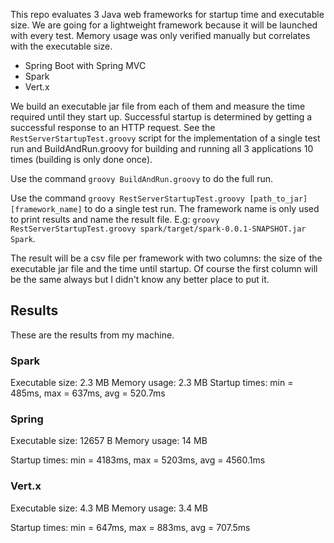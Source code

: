 This repo evaluates 3 Java web frameworks for startup time and executable size. We are going for a lightweight framework because it will be launched with every test. Memory usage was only verified manually but correlates with the executable size.

* Spring Boot with Spring MVC
* Spark
* Vert.x

We build an executable jar file from each of them and measure the time required until they start up. Successful startup is determined by getting a successful response to an HTTP request. See the `RestServerStartupTest.groovy` script for the implementation of a single test run and BuildAndRun.groovy for building and running all 3 applications 10 times (building is only done once).

Use the command `groovy BuildAndRun.groovy` to do the full run.

Use the command `groovy RestServerStartupTest.groovy [path_to_jar] [framework_name]` to do a single test run. The framework name is only used to print results and name the result file. E.g: `groovy RestServerStartupTest.groovy spark/target/spark-0.0.1-SNAPSHOT.jar Spark`.

The result will be a csv file per framework with two columns: the size of the executable jar file and the time until startup. Of course the first column will be the same always but I didn't know any better place to put it.

## Results
These are the results from my machine.

### Spark
Executable size: 2.3 MB
Memory usage: 2.3 MB
Startup times: min = 485ms, max = 637ms, avg = 520.7ms

### Spring
Executable size: 12657 B
Memory usage: 14 MB

Startup times: min = 4183ms, max = 5203ms, avg = 4560.1ms

### Vert.x
Executable size: 4.3 MB
Memory usage: 3.4 MB

Startup times: min = 647ms, max = 883ms, avg = 707.5ms
